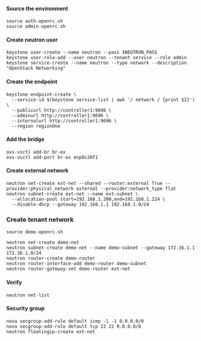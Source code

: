 
#### Source the environment
```
source auth-openrc.sh
source admin-openrc.sh
```

#### Create neutron user
```
keystone user-create --name neutron --pass $NEUTRON_PASS
keystone user-role-add --user neutron --tenant service --role admin
keystone service-create --name neutron --type network --description "OpenStack Networking"
```

#### Create the endpoint
```
keystone endpoint-create \
  --service-id $(keystone service-list | awk '/ network / {print $2}') \
  --publicurl http://controller1:9696 \
  --adminurl http://controller1:9696 \
  --internalurl http://controller1:9696 \
  --region regionOne
```

#### Add the bridge
```
ovs-vsctl add-br br-ex
ovs-vsctl add-port br-ex enp0s20f1
```

#### Create external network
```
neutron net-create ext-net --shared --router:external True --provider:physical_network external --provider:network_type flat
neutron subnet-create ext-net --name ext-subnet \
  --allocation-pool start=192.168.1.200,end=192.168.1.224 \
  --disable-dhcp --gateway 192.168.1.1 192.168.1.0/24
```

### Create tenant network

```
source demo-openrc.sh

neutron net-create demo-net
neutron subnet-create demo-net --name demo-subnet --gateway 172.16.1.1 172.16.1.0/24
neutron router-create demo-router
neutron router-interface-add demo-router demo-subnet
neutron router-gateway-set demo-router ext-net
```

#### Verify
```
neutron net-list
```

#### Security group
```
nova secgroup-add-rule default icmp -1 -1 0.0.0.0/0
nova secgroup-add-rule default tcp 22 22 0.0.0.0/0
neutron floatingip-create ext-net
```

